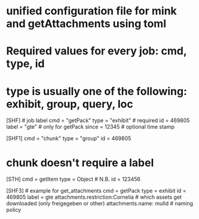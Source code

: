 # unified configuration file for mink and getAttachments using toml

# Required values for every job: cmd, type, id
# type is usually one of the following: exhibit, group, query, loc


[SHF] # job label
cmd = "getPack" 
type = "exhibit" # required
id = 469805
label = "gte" # only for getPack
since = 12345 # optional time stamp

[SHF1]
cmd = "chunk"
type = "group"
id = 469805
# chunk doesn't require a label

[STH]
cmd = getItem
type = Object # N.B.
id = 123456

[SHF3] # example for get_attachments
cmd = getPack 
type = exhibit 
id = 469805
label = gte 
attachments.restriction:Cornelia # which assets get downloaded (only freigegeben or other)
attachments.name: mulId # naming policy
